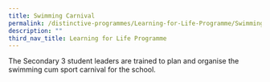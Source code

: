 ```yaml
---
title: Swimming Carnival
permalink: /distinctive-programmes/Learning-for-Life-Programme/Swimming-Carnival/
description: ""
third_nav_title: Learning for Life Programme
---
```

The Secondary 3 student leaders are trained to plan and organise the swimming cum sport carnival for the school.